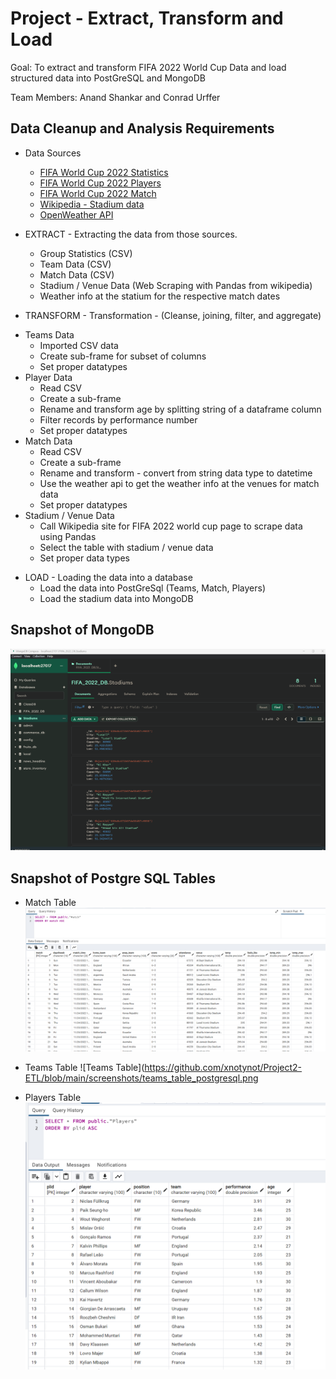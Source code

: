# Project - Extract, Transform and Load

Goal: To extract and transform FIFA 2022 World Cup Data and load structured data into PostGreSQL and MongoDB

Team Members: Anand Shankar and Conrad Urffer

## Data Cleanup and Analysis Requirements
* Data Sources
    - [FIFA World Cup 2022 Statistics](https://www.kaggle.com/datasets/swaptr/fifa-world-cup-2022-statistics)
    - [FIFA World Cup 2022 Players](https://www.kaggle.com/datasets/swaptr/fifa-world-cup-2022-player-data)
    - [FIFA World Cup 2022 Match](https://www.kaggle.com/datasets/swaptr/fifa-world-cup-2022-match-data)
    - [Wikipedia - Stadium data](https://en.wikipedia.org/wiki/2022_FIFA_World_Cup#Venues)
    - [OpenWeather API](https://openweathermap.org/history)
 
* EXTRACT - Extracting the data from those sources.
    - Group Statistics (CSV)
    - Team Data (CSV)
    - Match Data (CSV)
    - Stadium / Venue Data (Web Scraping with Pandas from wikipedia)
    - Weather info at the statium for the respective match dates
 
* TRANSFORM - Transformation - (Cleanse, joining, filter, and aggregate)
 - Teams Data
    - Imported CSV data
    - Create sub-frame for subset of columns
    - Set proper datatypes
  - Player Data
    - Read CSV
    - Create a sub-frame
    - Rename and transform age by splitting string of a dataframe column
    - Filter records by performance number
    - Set proper datatypes
  - Match Data
    - Read CSV
    - Create a sub-frame
    - Rename and transform - convert from string data type to datetime
    - Use the weather api to get the weather info at the venues for match data
    - Set proper datatypes
  - Stadium / Venue Data
    - Call Wikipedia site for FIFA 2022 world cup page to scrape data using Pandas
    - Select the table with stadium / venue data
    - Set proper data types
    
* LOAD - Loading the data into a database
    - Load the data into PostGreSql (Teams, Match, Players)
    - Load the stadium data into MongoDB

## Snapshot of MongoDB

![Mongo DB Collection to Store Stadium Info](https://github.com/xnotynot/Project2-ETL/blob/main/screenshots/mongo_stadium_list.png)

## Snapshot of Postgre SQL Tables

* Match Table
![Match Table](https://github.com/xnotynot/Project2-ETL/blob/main/screenshots/match_table_postgresql.png)

* Teams Table
![Teams Table](https://github.com/xnotynot/Project2-ETL/blob/main/screenshots/teams_table_postgresql.png

* Players Table
![Players Table](https://github.com/xnotynot/Project2-ETL/blob/main/screenshots/player_table_postgresql.png)
